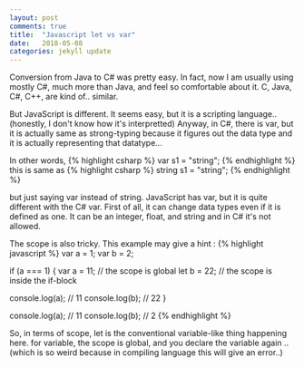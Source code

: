 ```yaml
---
layout: post
comments: true
title:  "Javascript let vs var"
date:   2018-05-08
categories: jekyll update
---
```


Conversion from Java to C# was pretty easy. In fact, now I am usually using mostly C#, much more than Java,
and feel so comfortable about it. C, Java, C#, C++, are kind of.. similar.

But JavaScript is different.
It seems easy, but it is a scripting language.. (honestly, I don't know how it's interpretted)
Anyway, in C#, there is var, but it is actually same as strong-typing because it figures out the data type
and it is actually representing that datatype... 

In other words,
{% highlight csharp %}
	var s1 = "string";
{% endhighlight %}
this is same as 
{% highlight csharp %}
	string s1 = "string";
{% endhighlight %}

but just saying var instead of string.
JavaScript has var, but it is quite different with the C# var.
First of all, it can change data types even if it is defined as one.
It can be an integer, float, and string and in C# it's not allowed.

The scope is also tricky.
This example may give a hint : 
{% highlight javascript %}
	var a = 1;
var b = 2;

if (a === 1) {
  var a = 11; // the scope is global
  let b = 22; // the scope is inside the if-block

  console.log(a);  // 11
  console.log(b);  // 22
} 

console.log(a); // 11
console.log(b); // 2
{% endhighlight %}

So, in terms of scope, let is the conventional variable-like thing happening here.
for variable, the scope is global, and you declare the variable again .. 
(which is so weird because in compiling language this will give an error..)

